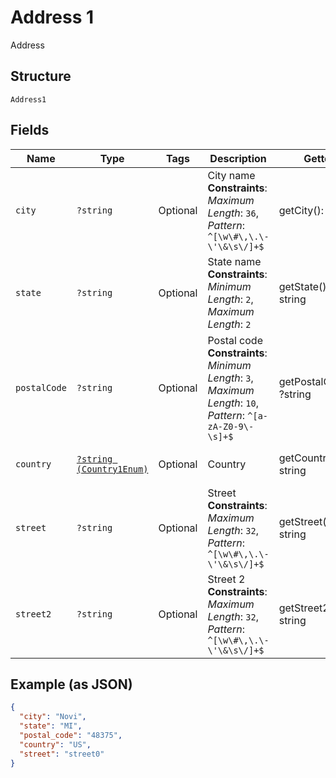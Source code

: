 
# Address 1

Address

## Structure

`Address1`

## Fields

| Name | Type | Tags | Description | Getter | Setter |
|  --- | --- | --- | --- | --- | --- |
| `city` | `?string` | Optional | City name<br>**Constraints**: *Maximum Length*: `36`, *Pattern*: `^[\w\#\,\.\-\'\&\s\/]+$` | getCity(): ?string | setCity(?string city): void |
| `state` | `?string` | Optional | State name<br>**Constraints**: *Minimum Length*: `2`, *Maximum Length*: `2` | getState(): ?string | setState(?string state): void |
| `postalCode` | `?string` | Optional | Postal code<br>**Constraints**: *Minimum Length*: `3`, *Maximum Length*: `10`, *Pattern*: `^[a-zA-Z0-9\-\s]+$` | getPostalCode(): ?string | setPostalCode(?string postalCode): void |
| `country` | [`?string (Country1Enum)`](../../doc/models/country-1-enum.md) | Optional | Country | getCountry(): ?string | setCountry(?string country): void |
| `street` | `?string` | Optional | Street<br>**Constraints**: *Maximum Length*: `32`, *Pattern*: `^[\w\#\,\.\-\'\&\s\/]+$` | getStreet(): ?string | setStreet(?string street): void |
| `street2` | `?string` | Optional | Street 2<br>**Constraints**: *Maximum Length*: `32`, *Pattern*: `^[\w\#\,\.\-\'\&\s\/]+$` | getStreet2(): ?string | setStreet2(?string street2): void |

## Example (as JSON)

```json
{
  "city": "Novi",
  "state": "MI",
  "postal_code": "48375",
  "country": "US",
  "street": "street0"
}
```

